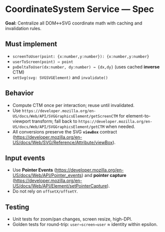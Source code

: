 # CoordinateSystem Service — Spec

**Goal:** Centralize all DOM↔SVG coordinate math with caching and invalidation rules.

## Must implement
- `screenToUser(point: {x:number,y:number}): {x:number,y:number}`
- `userToScreen(point) → point`
- `pxDeltaToUser(dx:number, dy:number) → {dx,dy}` (uses cached **inverse** CTM)
- `setSvg(svg: SVGSVGElement)` and `invalidate()`

## Behavior
- Compute CTM once per interaction; reuse until invalidated.
- Use `https://developer.mozilla.org/en-US/docs/Web/API/SVGGraphicsElement/getScreenCTM` for element-to-viewport transform; fall back to `https://developer.mozilla.org/en-US/docs/Web/API/SVGGraphicsElement/getCTM` when needed.
- All conversions preserve the SVG **`viewBox`** contract (https://developer.mozilla.org/en-US/docs/Web/SVG/Reference/Attribute/viewBox).

## Input events
- Use **Pointer Events** (https://developer.mozilla.org/en-US/docs/Web/API/Pointer_events) and **pointer capture** (https://developer.mozilla.org/en-US/docs/Web/API/Element/setPointerCapture).
- Do not rely on `offsetX/offsetY`.

## Testing
- Unit tests for zoom/pan changes, screen resize, high-DPI.
- Golden tests for round-trip: `user→screen→user` ≈ identity within epsilon.
